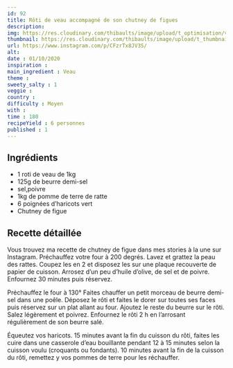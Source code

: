 ```yaml
---
id: 92
title: Rôti de veau accompagné de son chutney de figues
description: 
img: https://res.cloudinary.com/thibaults/image/upload/t_optimisation/v1600524211/Recipes/20201001_veau_figues.jpg
thumbnail: https://res.cloudinary.com/thibaults/image/upload/t_thumbnail_josie/v1600524211/Recipes/20201001_veau_figues.jpg
url: https://www.instagram.com/p/CFzrTx8JV3S/
alt: 
date : 01/10/2020
inspiration : 
main_ingredient : Veau
theme : 
sweety_salty : 1
veggie : 
country :
difficulty : Moyen
with : 
time : 180
recipeYield : 6 personnes
published : 1
---
```


## Ingrédients
 - 1 roti de veau de 1kg
 - 125g de beurre demi-sel
 - sel,poivre
 - 1kg de pomme de terre de ratte
 - 6 poignées d’haricots vert
 - Chutney de figue

## Recette détaillée
Vous trouvez ma recette de chutney de figue dans mes stories à la une sur Instagram. Préchauffez votre four à 200 degrés. Lavez et grattez la peau des rattes. Coupez les en 2 et disposez les sur une plaque recouverte de papier de cuisson. Arrosez d’un peu d’huile d’olive, de sel et de poivre. Enfournez 30 minutes puis réservez.

Préchauffez le four à 130° Faites chauffer un petit morceau de beurre demi-sel dans une poêle. Déposez le rôti et faites le dorer sur toutes ses faces puis réservez sur un plat allant au four. Ajoutez le reste du beurre sur le rôti. Salez légèrement et poivrez. Enfournez le rôti 2 h en l’arrosant régulièrement de son beurre salé.

Équeutez vos haricots. 15 minutes avant la fin du cuisson du rôti, faites les cuire dans une casserole d’eau bouillante pendant 12 à 15 minutes selon la cuisson voulu (croquants ou fondants). 10 minutes avant la fin de la cuisson du rôti, remettez y vos pommes de terre pour les réchauffer.